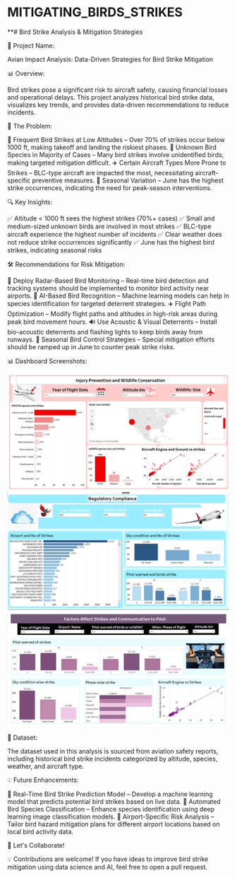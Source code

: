 # MITIGATING_BIRDS_STRIKES

**# Bird Strike Analysis & Mitigation Strategies



🚀 Project Name:

Avian Impact Analysis: Data-Driven Strategies for Bird Strike Mitigation



📊 Overview:

Bird strikes pose a significant risk to aircraft safety, causing financial losses and operational delays. This project analyzes historical bird strike data, visualizes key trends, and provides data-driven recommendations to reduce incidents.

🚨 The Problem:

🛫 Frequent Bird Strikes at Low Altitudes – Over 70% of strikes occur below 1000 ft, making takeoff and landing the riskiest phases.
🦜 Unknown Bird Species in Majority of Cases – Many bird strikes involve unidentified birds, making targeted mitigation difficult.
✈️ Certain Aircraft Types More Prone to Strikes – BLC-type aircraft are impacted the most, necessitating aircraft-specific preventive measures.
📅 Seasonal Variation – June has the highest strike occurrences, indicating the need for peak-season interventions.

🔍 Key Insights:

✅ Altitude < 1000 ft sees the highest strikes (70%+ cases)
✅ Small and medium-sized unknown birds are involved in most strikes
✅ BLC-type aircraft experience the highest number of incidents
✅ Clear weather does not reduce strike occurrences significantly
✅ June has the highest bird strikes, indicating seasonal risks

🛠️ Recommendations for Risk Mitigation:

🚀 Deploy Radar-Based Bird Monitoring – Real-time bird detection and tracking systems should be implemented to monitor bird activity near airports.
🎯 AI-Based Bird Recognition – Machine learning models can help in species identification for targeted deterrent strategies.
✈️ Flight Path Optimization – Modify flight paths and altitudes in high-risk areas during peak bird movement hours.
🔊 Use Acoustic & Visual Deterrents – Install bio-acoustic deterrents and flashing lights to keep birds away from runways.
📅 Seasonal Bird Control Strategies – Special mitigation efforts should be ramped up in June to counter peak strike risks.

📊 Dashboard Screenshots:

![Alt Text](https://github.com/KATH1RAVAN-P/MITIGATING_BIRDS_STRIKES/blob/a853f2f6d550995b29c0b97fca12d7505ed73d1b/Injury%20prevention%20and%20wildlife%20protection.PNG
)
![Alt Text](https://github.com/KATH1RAVAN-P/MITIGATING_BIRDS_STRIKES/blob/a853f2f6d550995b29c0b97fca12d7505ed73d1b/Regulatory%20compilance%20dashboard.PNG
)
![Alt Text](https://github.com/KATH1RAVAN-P/MITIGATING_BIRDS_STRIKES/blob/a853f2f6d550995b29c0b97fca12d7505ed73d1b/pilot%20communication%20dashboard.PNG)









📂 Dataset:

The dataset used in this analysis is sourced from aviation safety reports, including historical bird strike incidents categorized by altitude, species, weather, and aircraft type.

💡 Future Enhancements:

🚀 Real-Time Bird Strike Prediction Model – Develop a machine learning model that predicts potential bird strikes based on live data.
🦅 Automated Bird Species Classification – Enhance species identification using deep learning image classification models.
📡 Airport-Specific Risk Analysis – Tailor bird hazard mitigation plans for different airport locations based on local bird activity data.

📢 Let's Collaborate!

💡 Contributions are welcome! If you have ideas to improve bird strike mitigation using data science and AI, feel free to open a pull request.

